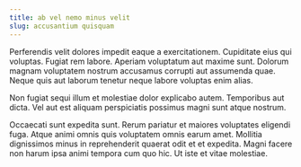 ```yaml
---
title: ab vel nemo minus velit
slug: accusantium quisquam
---
```


Perferendis velit dolores impedit eaque a exercitationem. Cupiditate eius qui voluptas. Fugiat rem labore. Aperiam voluptatum aut maxime sunt. Dolorum magnam voluptatem nostrum accusamus corrupti aut assumenda quae. Neque quis aut laborum tenetur neque labore voluptas enim alias.

Non fugiat sequi illum et molestiae dolor explicabo autem. Temporibus aut dicta. Vel aut est aliquam perspiciatis possimus magni sunt atque nostrum.

Occaecati sunt expedita sunt. Rerum pariatur et maiores voluptates eligendi fuga. Atque animi omnis quis voluptatem omnis earum amet. Mollitia dignissimos minus in reprehenderit quaerat odit et et expedita. Magni facere non harum ipsa animi tempora cum quo hic. Ut iste et vitae molestiae.
